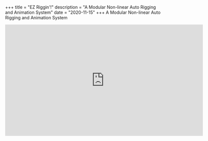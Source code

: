 +++
title = "EZ Riggin'!"
description = "A Modular Non-linear Auto Rigging and Animation System"
date = "2020-11-15"
+++
A Modular Non-linear Auto Rigging and Animation System
<iframe allowfullscreen="" frameborder="0" height="360" mozallowfullscreen="" src="https://player.vimeo.com/video/227982162" webkitallowfullscreen="" width="640"></iframe>
